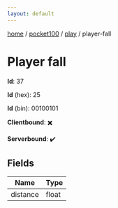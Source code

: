 ```yaml
---
layout: default
---
```


[home](/)  /  [pocket100](/protocol/pocket100)  /  [play](/protocol/pocket100/play)  /  player-fall

# Player fall

**Id**: 37

**Id** (hex): 25

**Id** (bin): 00100101

**Clientbound**: ✖️

**Serverbound**: ✔️

## Fields

Name | Type
---|---
distance | float

